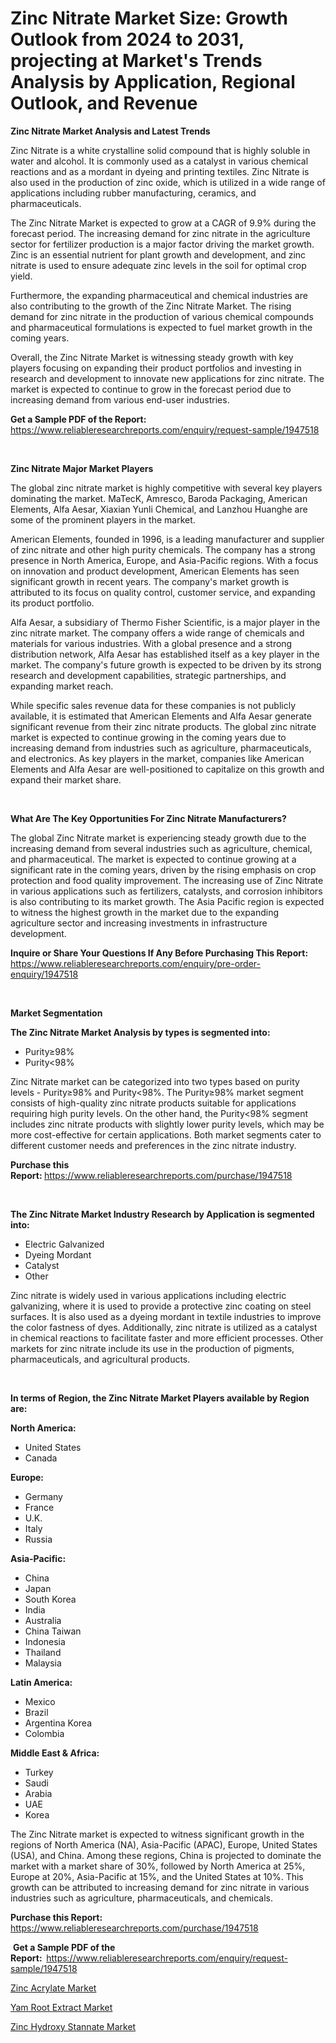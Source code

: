 <p><h1>Zinc Nitrate Market Size: Growth Outlook from 2024 to 2031, projecting at Market's Trends Analysis by Application, Regional Outlook, and Revenue</h1></p><p><strong>Zinc Nitrate Market Analysis and Latest Trends</strong></p>
<p><p>Zinc Nitrate is a white crystalline solid compound that is highly soluble in water and alcohol. It is commonly used as a catalyst in various chemical reactions and as a mordant in dyeing and printing textiles. Zinc Nitrate is also used in the production of zinc oxide, which is utilized in a wide range of applications including rubber manufacturing, ceramics, and pharmaceuticals.</p><p>The Zinc Nitrate Market is expected to grow at a CAGR of 9.9% during the forecast period. The increasing demand for zinc nitrate in the agriculture sector for fertilizer production is a major factor driving the market growth. Zinc is an essential nutrient for plant growth and development, and zinc nitrate is used to ensure adequate zinc levels in the soil for optimal crop yield.</p><p>Furthermore, the expanding pharmaceutical and chemical industries are also contributing to the growth of the Zinc Nitrate Market. The rising demand for zinc nitrate in the production of various chemical compounds and pharmaceutical formulations is expected to fuel market growth in the coming years.</p><p>Overall, the Zinc Nitrate Market is witnessing steady growth with key players focusing on expanding their product portfolios and investing in research and development to innovate new applications for zinc nitrate. The market is expected to continue to grow in the forecast period due to increasing demand from various end-user industries.</p></p>
<p><strong>Get a Sample PDF of the Report:&nbsp;</strong> <a href="https://www.reliableresearchreports.com/enquiry/request-sample/1947518">https://www.reliableresearchreports.com/enquiry/request-sample/1947518</a></p>
<p>&nbsp;</p>
<p><strong>Zinc Nitrate Major Market Players</strong></p>
<p><p>The global zinc nitrate market is highly competitive with several key players dominating the market. MaTecK, Amresco, Baroda Packaging, American Elements, Alfa Aesar, Xiaxian Yunli Chemical, and Lanzhou Huanghe are some of the prominent players in the market.</p><p>American Elements, founded in 1996, is a leading manufacturer and supplier of zinc nitrate and other high purity chemicals. The company has a strong presence in North America, Europe, and Asia-Pacific regions. With a focus on innovation and product development, American Elements has seen significant growth in recent years. The company's market growth is attributed to its focus on quality control, customer service, and expanding its product portfolio.</p><p>Alfa Aesar, a subsidiary of Thermo Fisher Scientific, is a major player in the zinc nitrate market. The company offers a wide range of chemicals and materials for various industries. With a global presence and a strong distribution network, Alfa Aesar has established itself as a key player in the market. The company's future growth is expected to be driven by its strong research and development capabilities, strategic partnerships, and expanding market reach.</p><p>While specific sales revenue data for these companies is not publicly available, it is estimated that American Elements and Alfa Aesar generate significant revenue from their zinc nitrate products. The global zinc nitrate market is expected to continue growing in the coming years due to increasing demand from industries such as agriculture, pharmaceuticals, and electronics. As key players in the market, companies like American Elements and Alfa Aesar are well-positioned to capitalize on this growth and expand their market share.</p></p>
<p>&nbsp;</p>
<p><strong>What Are The Key Opportunities For Zinc Nitrate Manufacturers?</strong></p>
<p><p>The global Zinc Nitrate market is experiencing steady growth due to the increasing demand from several industries such as agriculture, chemical, and pharmaceutical. The market is expected to continue growing at a significant rate in the coming years, driven by the rising emphasis on crop protection and food quality improvement. The increasing use of Zinc Nitrate in various applications such as fertilizers, catalysts, and corrosion inhibitors is also contributing to its market growth. The Asia Pacific region is expected to witness the highest growth in the market due to the expanding agriculture sector and increasing investments in infrastructure development.</p></p>
<p><strong>Inquire or Share Your Questions If Any Before Purchasing This Report:</strong> <a href="https://www.reliableresearchreports.com/enquiry/pre-order-enquiry/1947518">https://www.reliableresearchreports.com/enquiry/pre-order-enquiry/1947518</a></p>
<p>&nbsp;</p>
<p><strong>Market Segmentation</strong></p>
<p><strong>The Zinc Nitrate Market Analysis by types is segmented into:</strong></p>
<p><ul><li>Purity≥98%</li><li>Purity<98%</li></ul></p>
<p><p>Zinc Nitrate market can be categorized into two types based on purity levels - Purity≥98% and Purity<98%. The Purity≥98% market segment consists of high-quality zinc nitrate products suitable for applications requiring high purity levels. On the other hand, the Purity<98% segment includes zinc nitrate products with slightly lower purity levels, which may be more cost-effective for certain applications. Both market segments cater to different customer needs and preferences in the zinc nitrate industry.</p></p>
<p><strong>Purchase this Report:&nbsp;</strong><a href="https://www.reliableresearchreports.com/purchase/1947518">https://www.reliableresearchreports.com/purchase/1947518</a></p>
<p>&nbsp;</p>
<p><strong>The Zinc Nitrate Market Industry Research by Application is segmented into:</strong></p>
<p><ul><li>Electric Galvanized</li><li>Dyeing Mordant</li><li>Catalyst</li><li>Other</li></ul></p>
<p><p>Zinc nitrate is widely used in various applications including electric galvanizing, where it is used to provide a protective zinc coating on steel surfaces. It is also used as a dyeing mordant in textile industries to improve the color fastness of dyes. Additionally, zinc nitrate is utilized as a catalyst in chemical reactions to facilitate faster and more efficient processes. Other markets for zinc nitrate include its use in the production of pigments, pharmaceuticals, and agricultural products.</p></p>
<p>&nbsp;</p>
<p><strong>In terms of Region, the Zinc Nitrate Market Players available by Region are:</strong></p>
<p>
    <p> <strong> North America: </strong>
        <ul>
            <li>United States</li>
            <li>Canada</li>
        </ul>
        </p> 
    <p> <strong> Europe: </strong>
        <ul>
            <li>Germany</li>
            <li>France</li>
            <li>U.K.</li>
            <li>Italy</li>
            <li>Russia</li>
        </ul>
        </p> 
    <p> <strong> Asia-Pacific: </strong>
        <ul>
            <li>China</li>
            <li>Japan</li>
            <li>South Korea</li>
            <li>India</li>
            <li>Australia</li>
            <li>China Taiwan</li>
            <li>Indonesia</li>
            <li>Thailand</li>
            <li>Malaysia</li>
        </ul>
        </p> 
    <p> <strong> Latin America: </strong>
        <ul>
            <li>Mexico</li>
            <li>Brazil</li>
            <li>Argentina Korea</li>
            <li>Colombia</li>
        </ul>
        </p> 
    <p> <strong> Middle East & Africa: </strong>
        <ul>
            <li>Turkey</li>
            <li>Saudi</li>
            <li>Arabia</li>
            <li>UAE</li>
            <li>Korea</li>
        </ul>
    </p>
    </p>
<p><p>The Zinc Nitrate market is expected to witness significant growth in the regions of North America (NA), Asia-Pacific (APAC), Europe, United States (USA), and China. Among these regions, China is projected to dominate the market with a market share of 30%, followed by North America at 25%, Europe at 20%, Asia-Pacific at 15%, and the United States at 10%. This growth can be attributed to increasing demand for zinc nitrate in various industries such as agriculture, pharmaceuticals, and chemicals.</p></p>
<p><strong>Purchase this Report: </strong><a href="https://www.reliableresearchreports.com/purchase/1947518">https://www.reliableresearchreports.com/purchase/1947518</a></p>
<p>&nbsp;<strong>Get a Sample PDF of the Report:&nbsp;&nbsp;</strong><a href="https://www.reliableresearchreports.com/enquiry/request-sample/1947518">https://www.reliableresearchreports.com/enquiry/request-sample/1947518</a></p>
<p><strong></strong></p>
<p><p><a href="https://github.com/Alonsoolds3wq1d81czn8rbol/Market-Research-Report-List-1/blob/main/zinc-acrylate-market.md">Zinc Acrylate Market</a></p><p><a href="https://github.com/yemakinde/Market-Research-Report-List-1/blob/main/yam-root-extract-market.md">Yam Root Extract Market</a></p><p><a href="https://github.com/jsmusil/Market-Research-Report-List-2/blob/main/zinc-hydroxy-stannate-market.md">Zinc Hydroxy Stannate Market</a></p></p>